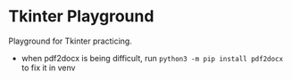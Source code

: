 Tkinter Playground
==================

Playground for Tkinter practicing.


- when pdf2docx is being difficult, run `python3 -m pip install pdf2docx` to fix it in venv